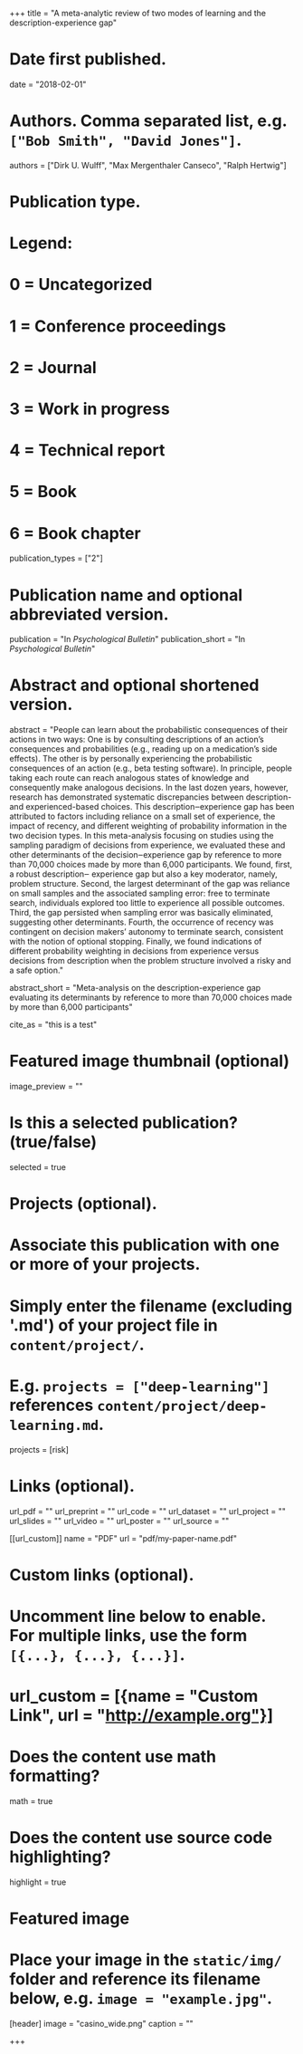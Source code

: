 +++
title = "A meta-analytic review of two modes of learning and the description-experience gap"

# Date first published.
date = "2018-02-01"

# Authors. Comma separated list, e.g. `["Bob Smith", "David Jones"]`.
authors = ["Dirk U. Wulff", "Max Mergenthaler Canseco", "Ralph Hertwig"]

# Publication type.
# Legend:
# 0 = Uncategorized
# 1 = Conference proceedings
# 2 = Journal
# 3 = Work in progress
# 4 = Technical report
# 5 = Book
# 6 = Book chapter
publication_types = ["2"]

# Publication name and optional abbreviated version.
publication = "In *Psychological Bulletin*"
publication_short = "In *Psychological Bulletin*"

# Abstract and optional shortened version.
abstract = "People can learn about the probabilistic consequences of their actions in two ways: One is by consulting descriptions of an action’s consequences and probabilities (e.g., reading up on a medication’s side effects). The other is by personally experiencing the probabilistic consequences of an action (e.g., beta testing software). In principle, people taking each route can reach analogous states of knowledge and consequently make analogous decisions. In the last dozen years, however, research has demonstrated systematic discrepancies between description- and experienced-based choices. This description‒experience gap has been attributed to factors including reliance on a small set of experience, the impact of recency, and different weighting of probability information in the two decision types. In this meta-analysis focusing on studies using the sampling paradigm of decisions from experience, we evaluated these and other determinants of the decision‒experience gap by reference to more than 70,000 choices made by more than 6,000 participants. We found, first, a robust description‒ experience gap but also a key moderator, namely, problem structure. Second, the largest determinant of the gap was reliance on small samples and the associated sampling error: free to terminate search, individuals explored too little to experience all possible outcomes. Third, the gap persisted when sampling error was basically eliminated, suggesting other determinants. Fourth, the occurrence of recency was contingent on decision makers’ autonomy to terminate search, consistent with the notion of optional stopping. Finally, we found indications of different probability weighting in decisions from experience versus decisions from description when the problem structure involved a risky and a safe option."

abstract_short = "Meta-analysis on the description-experience gap evaluating its determinants by reference to more than 70,000 choices made by more than 6,000 participants"

cite_as = "this is a test"

# Featured image thumbnail (optional)
image_preview = ""

# Is this a selected publication? (true/false)
selected = true

# Projects (optional).
#   Associate this publication with one or more of your projects.
#   Simply enter the filename (excluding '.md') of your project file in `content/project/`.
#   E.g. `projects = ["deep-learning"]` references `content/project/deep-learning.md`.
projects = [risk]

# Links (optional).
url_pdf = ""
url_preprint = ""
url_code = ""
url_dataset = ""
url_project = ""
url_slides = ""
url_video = ""
url_poster = ""
url_source = ""

[[url_custom]]
    name = "PDF"
    url = "pdf/my-paper-name.pdf"

# Custom links (optional).
#   Uncomment line below to enable. For multiple links, use the form `[{...}, {...}, {...}]`.
# url_custom = [{name = "Custom Link", url = "http://example.org"}]

# Does the content use math formatting?
math = true

# Does the content use source code highlighting?
highlight = true

# Featured image
# Place your image in the `static/img/` folder and reference its filename below, e.g. `image = "example.jpg"`.
[header]
image = "casino_wide.png"
caption = ""

+++
